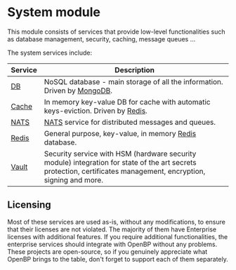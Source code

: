 # System module
This module consists of services that provide low-level functionalities such as database management, security, caching, message queues ...

The system services include:

| Service             | Description                                                                                                                                                      |
| ------------------- | ---------------------------------------------------------------------------------------------------------------------------------------------------------------- |
| [DB](./db.md)       | NoSQL database - main storage of all the information. Driven by [MongoDB](https://www.mongodb.com/).                                                             |
| [Cache](./cache.md) | In memory key-value DB for cache with automatic keys-eviction. Driven by [Redis](https://redis.io/).                                                             |
| [NATS](./nats.md)   | [NATS](https://nats.io/) service for distributed messages and queues.                                                                                            |
| [Redis](./redis.md) | General purpose, key-value, in memory [Redis](https://redis.io/) database.                                                                                       |
| [Vault](./vault.md) | Security service with HSM (hardware security module) integration for state of the art secrets protection, certificates management, encryption, signing and more. |

## Licensing

Most of these services are used as-is, without any modifications, to ensure that their licenses are not violated. The majority of them have Enterprise licenses with additional features. If you require additional functionalities, the enterprise services should integrate with OpenBP without any problems. These projects are open-source, so if you genuinely appreciate what OpenBP brings to the table, don't forget to support each of them separately.